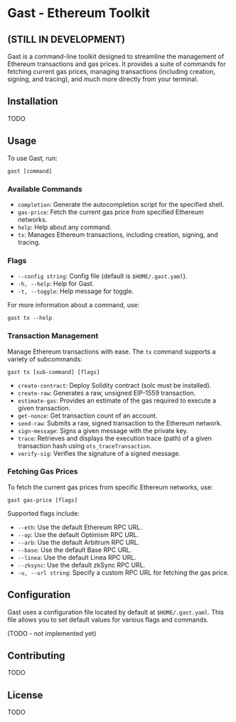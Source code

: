 # Gast - Ethereum Toolkit

## (STILL IN DEVELOPMENT)

Gast is a command-line toolkit designed to streamline the management of Ethereum transactions and gas prices. It provides a suite of commands for fetching current gas prices, managing transactions (including creation, signing, and tracing), and much more directly from your terminal.

## Installation

TODO

## Usage

To use Gast, run:

```shell
gast [command]
```

### Available Commands

- `completion`: Generate the autocompletion script for the specified shell.
- `gas-price`: Fetch the current gas price from specified Ethereum networks.
- `help`: Help about any command.
- `tx`: Manages Ethereum transactions, including creation, signing, and tracing.

### Flags

- `--config string`: Config file (default is `$HOME/.gast.yaml`).
- `-h, --help`: Help for Gast.
- `-t, --toggle`: Help message for toggle.

For more information about a command, use:

```shell
gast tx --help
```

### Transaction Management

Manage Ethereum transactions with ease. The `tx` command supports a variety of subcommands:
```shell
gast tx [sub-command] [flags]
```

- `create-contract`: Deploy Solidity contract (solc must be installed).
- `create-raw`: Generates a raw, unsigned EIP-1559 transaction.
- `estimate-gas`: Provides an estimate of the gas required to execute a given transaction.
- `get-nonce`: Get transaction count of an account. 
- `send-raw`: Submits a raw, signed transaction to the Ethereum network.
- `sign-message`: Signs a given message with the private key.
- `trace`: Retrieves and displays the execution trace (path) of a given transaction hash using `ots_traceTransaction`.
- `verify-sig`: Verifies the signature of a signed message.

### Fetching Gas Prices

To fetch the current gas prices from specific Ethereum networks, use:

```shell
gast gas-price [flags]
```

Supported flags include:

- `--eth`: Use the default Ethereum RPC URL.
- `--op`: Use the default Optimism RPC URL.
- `--arb`: Use the default Arbitrum RPC URL.
- `--base`: Use the default Base RPC URL.
- `--linea`: Use the default Linea RPC URL.
- `--zksync`: Use the default zkSync RPC URL.
- `-u, --url string`: Specify a custom RPC URL for fetching the gas price.

## Configuration

Gast uses a configuration file located by default at `$HOME/.gast.yaml`. This file allows you to set default values for various flags and commands.

(TODO - not implemented yet)

## Contributing

TODO

## License
TODO
